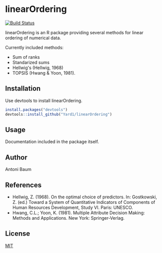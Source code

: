 # linearOrdering
[![Build Status](https://travis-ci.org/Yard1/linearOrdering.svg?branch=master)](https://travis-ci.org/Yard1/linearOrdering)

linearOrdering is an R package providing several methods for linear ordering of numerical data.

Currently included methods:
* Sum of ranks
* Standarized sums
* Hellwig's (Hellwig, 1968)
* TOPSIS (Hwang & Yoon, 1981).

## Installation

Use devtools to install linearOrdering.

```r
install.packages("devtools")
devtools::install_github("Yard1/linearOrdering")
```

## Usage

Documentation included in the package itself.

## Author
Antoni Baum

## References
* Hellwig, Z. (1968). On the optimal choice of predictors. In: Gostkowski, Z. (ed.) Toward a System of Quantitative Indicators of Components of Human Resources Development, Study VI. Paris: UNESCO.
* Hwang, C.L.; Yoon, K. (1981). Multiple Attribute Decision Making: Methods and Applications. New York: Springer-Verlag.

## License
[MIT](https://github.com/Yard1/linearOrdering/blob/master/LICENSE)
